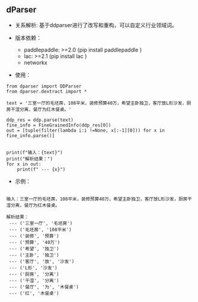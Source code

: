 

## dParser

- 关系解析: 基于ddparser进行了改写和重构，可以自定义行业领域词。

- 版本依赖：
    - paddlepaddle: >=2.0 (pip install paddlepaddle )
    - lac: >=2.1 (pip install lac )
    - networkx



- 使用：

~~~
from dparser import DDParser
from dparser.dextract import *

text = '三室一厅的毛坯房，108平米，装修预算40万，希望主卧独卫，客厅放L形沙发，厨房干湿分离，餐厅为红木餐桌。'

ddp_res = ddp.parse(text)
fine_info = FineGrainedInfo(ddp_res[0])
out = [tuple(filter(lambda i:i !=None, x[:-1][0])) for x in fine_info.parse()]


print(f"输入：{text}")
print("解析结果：")
for x in out:
    print(f" --- {x}")
~~~

- 示例：
~~~

输入：三室一厅的毛坯房，108平米，装修预算40万，希望主卧独卫，客厅放L形沙发，厨房干湿分离，餐厅为红木餐桌。

解析结果：
 --- ('三室一厅', '毛坯房')
 --- ('毛坯房', '108平米')
 --- ('装修', '预算')
 --- ('预算', '40万')
 --- ('希望', '独卫')
 --- ('主卧', '独卫')
 --- ('客厅', '放', '沙发')
 --- ('L形', '沙发')
 --- ('厨房', '分离')
 --- ('干湿', '分离')
 --- ('餐厅', '为', '木餐桌')
 --- ('红', '木餐桌')

~~~


